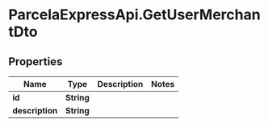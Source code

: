 # ParcelaExpressApi.GetUserMerchantDto

## Properties

Name | Type | Description | Notes
------------ | ------------- | ------------- | -------------
**id** | **String** |  | 
**description** | **String** |  | 


